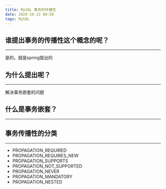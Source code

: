 ```yaml
---
title: MySQL 事务的传播性
date: 2020-10-22 00:50
tags: MySQL
---
```


## 谁提出事务的传播性这个概念的呢？
---
是的，就是spring提出的

## 为什么提出呢？
---
解决事务嵌套的问题

## 什么是事务嵌套？
---


## 事务传播性的分类
---
- PROPAGATION_REQUIRED
- PROPAGATION_REQUIRES_NEW
- PROPAGATION_SUPPORTS
- PROPAGATION_NOT_SUPPORTED
- PROPAGATION_NEVER
- PROPAGATION_MANDATORY
- PROPAGATION_NESTED

